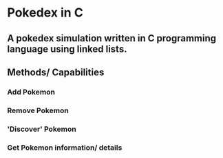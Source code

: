 # Pokedex in C


## A pokedex simulation written in C programming language using linked lists.

## Methods/ Capabilities

### Add Pokemon
### Remove Pokemon
### 'Discover' Pokemon
### Get Pokemon information/ details
